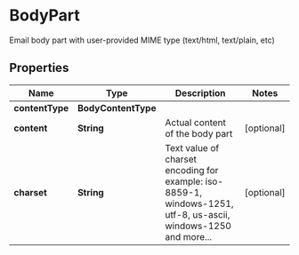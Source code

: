 

# BodyPart

Email body part with user-provided MIME type (text/html, text/plain, etc)

## Properties

| Name | Type | Description | Notes |
|------------ | ------------- | ------------- | -------------|
|**contentType** | **BodyContentType** |  |  |
|**content** | **String** | Actual content of the body part |  [optional] |
|**charset** | **String** | Text value of charset encoding for example: iso-8859-1, windows-1251, utf-8, us-ascii, windows-1250 and more... |  [optional] |



